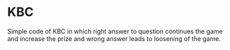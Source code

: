 # KBC
Simple code of KBC in which right answer to question continues the game and increase the prize and wrong answer leads to loosening of the game.
